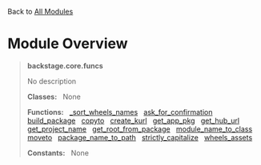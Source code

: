 Back to [All Modules](https://github.com/pyrustic/backstage/blob/master/docs/modules/README.md#readme)

# Module Overview

> **backstage.core.funcs**
> 
> No description
>
> **Classes:** &nbsp; None
>
> **Functions:** &nbsp; [\_sort\_wheels\_names](https://github.com/pyrustic/backstage/blob/master/docs/modules/content/backstage.core.funcs/content/functions.md#_sort_wheels_names) &nbsp; [ask\_for\_confirmation](https://github.com/pyrustic/backstage/blob/master/docs/modules/content/backstage.core.funcs/content/functions.md#ask_for_confirmation) &nbsp; [build\_package](https://github.com/pyrustic/backstage/blob/master/docs/modules/content/backstage.core.funcs/content/functions.md#build_package) &nbsp; [copyto](https://github.com/pyrustic/backstage/blob/master/docs/modules/content/backstage.core.funcs/content/functions.md#copyto) &nbsp; [create\_kurl](https://github.com/pyrustic/backstage/blob/master/docs/modules/content/backstage.core.funcs/content/functions.md#create_kurl) &nbsp; [get\_app\_pkg](https://github.com/pyrustic/backstage/blob/master/docs/modules/content/backstage.core.funcs/content/functions.md#get_app_pkg) &nbsp; [get\_hub\_url](https://github.com/pyrustic/backstage/blob/master/docs/modules/content/backstage.core.funcs/content/functions.md#get_hub_url) &nbsp; [get\_project\_name](https://github.com/pyrustic/backstage/blob/master/docs/modules/content/backstage.core.funcs/content/functions.md#get_project_name) &nbsp; [get\_root\_from\_package](https://github.com/pyrustic/backstage/blob/master/docs/modules/content/backstage.core.funcs/content/functions.md#get_root_from_package) &nbsp; [module\_name\_to\_class](https://github.com/pyrustic/backstage/blob/master/docs/modules/content/backstage.core.funcs/content/functions.md#module_name_to_class) &nbsp; [moveto](https://github.com/pyrustic/backstage/blob/master/docs/modules/content/backstage.core.funcs/content/functions.md#moveto) &nbsp; [package\_name\_to\_path](https://github.com/pyrustic/backstage/blob/master/docs/modules/content/backstage.core.funcs/content/functions.md#package_name_to_path) &nbsp; [strictly\_capitalize](https://github.com/pyrustic/backstage/blob/master/docs/modules/content/backstage.core.funcs/content/functions.md#strictly_capitalize) &nbsp; [wheels\_assets](https://github.com/pyrustic/backstage/blob/master/docs/modules/content/backstage.core.funcs/content/functions.md#wheels_assets)
>
> **Constants:** &nbsp; None
